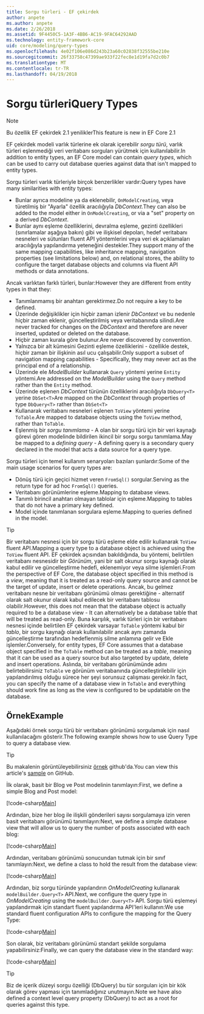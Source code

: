 ```yaml
---
title: Sorgu türleri - EF çekirdek
author: anpete
ms.author: anpete
ms.date: 2/26/2018
ms.assetid: 9F4450C5-1A3F-4BB6-AC19-9FAC64292AAD
ms.technology: entity-framework-core
uid: core/modeling/query-types
ms.openlocfilehash: 4e02f106e086d243b23a60c02838f32555be210e
ms.sourcegitcommit: 26f33758c47399ae933f22fec8e1d19fa7d2c0b7
ms.translationtype: MT
ms.contentlocale: tr-TR
ms.lasthandoff: 04/19/2018
---
```

# <a name="query-types"></a><span data-ttu-id="b7fc4-102">Sorgu türleri</span><span class="sxs-lookup"><span data-stu-id="b7fc4-102">Query Types</span></span>
> [!NOTE]
> <span data-ttu-id="b7fc4-103">Bu özellik EF çekirdek 2.1 yenilikler</span><span class="sxs-lookup"><span data-stu-id="b7fc4-103">This feature is new in EF Core 2.1</span></span>

<span data-ttu-id="b7fc4-104">EF çekirdek modeli varlık türlerine ek olarak içerebilir _sorgu türü_, varlık türleri eşlenmediği veri veritabanı sorguları yürütmek için kullanılabilir.</span><span class="sxs-lookup"><span data-stu-id="b7fc4-104">In addition to entity types, an EF Core model can contain _query types_, which can be used to carry out database queries against data that isn't mapped to entity types.</span></span>

<span data-ttu-id="b7fc4-105">Sorgu türleri varlık türleriyle birçok benzerlikler vardır:</span><span class="sxs-lookup"><span data-stu-id="b7fc4-105">Query types have many similarities with entity types:</span></span>

- <span data-ttu-id="b7fc4-106">Bunlar ayrıca modeline ya da eklenebilir, `OnModelCreating`, veya türetilmiş bir "Ayarla" özellik aracılığıyla _DbContext_.</span><span class="sxs-lookup"><span data-stu-id="b7fc4-106">They can also be added to the model either in `OnModelCreating`, or via a "set" property on a derived _DbContext_.</span></span>
- <span data-ttu-id="b7fc4-107">Bunlar aynı eşleme özelliklerini, devralma eşleme, gezinti özellikleri (sınırlamalar aşağıya bakın) gibi ve ilişkisel depoları, hedef veritabanı nesneleri ve sütunları fluent API yöntemlerini veya veri ek açıklamaları aracılığıyla yapılandırma yeteneğini destekler.</span><span class="sxs-lookup"><span data-stu-id="b7fc4-107">They support many of the same mapping capabilities, like inheritance mapping, navigation properties (see limitations below) and, on relational stores, the ability to configure the target database objects and columns via fluent API methods or data annotations.</span></span>

<span data-ttu-id="b7fc4-108">Ancak varlıktan farklı türleri, bunlar:</span><span class="sxs-lookup"><span data-stu-id="b7fc4-108">However they are different from entity types in that they:</span></span>

- <span data-ttu-id="b7fc4-109">Tanımlanmamış bir anahtarı gerektirmez.</span><span class="sxs-lookup"><span data-stu-id="b7fc4-109">Do not require a key to be defined.</span></span>
- <span data-ttu-id="b7fc4-110">Üzerinde değişiklikler için hiçbir zaman izlenir _DbContext_ ve bu nedenle hiçbir zaman eklenir, güncelleştirilmiş veya veritabanında silindi.</span><span class="sxs-lookup"><span data-stu-id="b7fc4-110">Are never tracked for changes on the _DbContext_ and therefore are never inserted, updated or deleted on the database.</span></span>
- <span data-ttu-id="b7fc4-111">Hiçbir zaman kurala göre bulunur.</span><span class="sxs-lookup"><span data-stu-id="b7fc4-111">Are never discovered by convention.</span></span>
- <span data-ttu-id="b7fc4-112">Yalnızca bir alt kümesini Gezinti eşleme özelliklerini - özellikle destek, hiçbir zaman bir ilişkinin asıl ucu çalışabilir.</span><span class="sxs-lookup"><span data-stu-id="b7fc4-112">Only support a subset of navigation mapping capabilities - Specifically, they may never act as the principal end of a relationship.</span></span>
- <span data-ttu-id="b7fc4-113">Üzerinde ele _ModelBuilder_ kullanarak `Query` yöntemi yerine `Entity` yöntemi.</span><span class="sxs-lookup"><span data-stu-id="b7fc4-113">Are addressed on the _ModelBuilder_ using the `Query` method rather than the `Entity` method.</span></span>
- <span data-ttu-id="b7fc4-114">Üzerinde eşlenen _DbContext_ türünün özelliklerini aracılığıyla `DbQuery<T>` yerine `DbSet<T>`</span><span class="sxs-lookup"><span data-stu-id="b7fc4-114">Are mapped on the _DbContext_ through properties of type `DbQuery<T>` rather than `DbSet<T>`</span></span>
- <span data-ttu-id="b7fc4-115">Kullanarak veritabanı nesneleri eşlenen `ToView` yöntemi yerine `ToTable`.</span><span class="sxs-lookup"><span data-stu-id="b7fc4-115">Are mapped to database objects using the `ToView` method, rather than `ToTable`.</span></span>
- <span data-ttu-id="b7fc4-116">Eşlenmiş bir _sorgu tanımlama_ - A olan bir sorgu türü için bir veri kaynağı görevi gören modelinde bildirilen ikincil bir sorgu sorgu tanımlama.</span><span class="sxs-lookup"><span data-stu-id="b7fc4-116">May be mapped to a _defining query_ - A defining query is a secondary query declared in the model that acts a data source for a query type.</span></span>

<span data-ttu-id="b7fc4-117">Sorgu türleri için temel kullanım senaryoları bazıları şunlardır:</span><span class="sxs-lookup"><span data-stu-id="b7fc4-117">Some of the main usage scenarios for query types are:</span></span>

- <span data-ttu-id="b7fc4-118">Dönüş türü için geçici hizmet veren `FromSql()` sorgular.</span><span class="sxs-lookup"><span data-stu-id="b7fc4-118">Serving as the return type for ad hoc `FromSql()` queries.</span></span>
- <span data-ttu-id="b7fc4-119">Veritabanı görünümlerine eşleme.</span><span class="sxs-lookup"><span data-stu-id="b7fc4-119">Mapping to database views.</span></span>
- <span data-ttu-id="b7fc4-120">Tanımlı birincil anahtarı olmayan tablolar için eşleme.</span><span class="sxs-lookup"><span data-stu-id="b7fc4-120">Mapping to tables that do not have a primary key defined.</span></span>
- <span data-ttu-id="b7fc4-121">Model içinde tanımlanan sorgulara eşleme.</span><span class="sxs-lookup"><span data-stu-id="b7fc4-121">Mapping to queries defined in the model.</span></span>

> [!TIP]
> <span data-ttu-id="b7fc4-122">Bir veritabanı nesnesi için bir sorgu türü eşleme elde edilir kullanarak `ToView` fluent API.</span><span class="sxs-lookup"><span data-stu-id="b7fc4-122">Mapping a query type to a database object is achieved using the `ToView` fluent API.</span></span> <span data-ttu-id="b7fc4-123">EF çekirdek açısından bakıldığında, bu yöntemi, belirtilen veritabanı nesnesidir bir _Görünüm_, yani bir salt okunur sorgu kaynağı olarak kabul edilir ve güncelleştirme hedefi, eklenemiyor veya silme işlemleri.</span><span class="sxs-lookup"><span data-stu-id="b7fc4-123">From the perspective of EF Core, the database object specified in this method is a _view_, meaning that it is treated as a read-only query source and cannot be the target of update, insert or delete operations.</span></span> <span data-ttu-id="b7fc4-124">Ancak, bu gelmez veritabanı nesne bir veritabanı görünümü olması gerektiğine - alternatif olarak salt okunur olarak kabul edilecek bir veritabanı tablosu olabilir.</span><span class="sxs-lookup"><span data-stu-id="b7fc4-124">However, this does not mean that the database object is actually required to be a database view - It can alternatively be a database table that will be treated as read-only.</span></span> <span data-ttu-id="b7fc4-125">Buna karşılık, varlık türleri için bir veritabanı nesnesi içinde belirtilen EF çekirdek varsayar `ToTable` yöntemi kabul bir _tablo_, bir sorgu kaynağı olarak kullanılabilir ancak aynı zamanda güncelleştirme tarafından hedeflenmiş silme anlamına gelir ve Ekle işlemler.</span><span class="sxs-lookup"><span data-stu-id="b7fc4-125">Conversely, for entity types, EF Core assumes that a database object specified in the `ToTable` method can be treated as a _table_, meaning that it can be used as a query source but also targeted by update, delete and insert operations.</span></span> <span data-ttu-id="b7fc4-126">Aslında, bir veritabanı görünümünde adını belirtebilirsiniz `ToTable` ve görünüm veritabanında güncelleştirilebilir için yapılandırılmış olduğu sürece her şeyi sorunsuz çalışması gerekir.</span><span class="sxs-lookup"><span data-stu-id="b7fc4-126">In fact, you can specify the name of a database view in `ToTable` and everything should work fine as long as the view is configured to be updatable on the database.</span></span>

## <a name="example"></a><span data-ttu-id="b7fc4-127">Örnek</span><span class="sxs-lookup"><span data-stu-id="b7fc4-127">Example</span></span>

<span data-ttu-id="b7fc4-128">Aşağıdaki örnek sorgu türü bir veritabanı görünümü sorgulamak için nasıl kullanılacağını gösterir.</span><span class="sxs-lookup"><span data-stu-id="b7fc4-128">The following example shows how to use Query Type to query a database view.</span></span>

> [!TIP]
> <span data-ttu-id="b7fc4-129">Bu makalenin görüntüleyebilirsiniz [örnek](https://github.com/aspnet/EntityFrameworkCore/tree/dev/samples/QueryTypes) github'da.</span><span class="sxs-lookup"><span data-stu-id="b7fc4-129">You can view this article's [sample](https://github.com/aspnet/EntityFrameworkCore/tree/dev/samples/QueryTypes) on GitHub.</span></span>

<span data-ttu-id="b7fc4-130">İlk olarak, basit bir Blog ve Post modelinin tanımlayın:</span><span class="sxs-lookup"><span data-stu-id="b7fc4-130">First, we define a simple Blog and Post model:</span></span>

[!code-csharp[Main](../../../efcore-dev/samples/QueryTypes/Program.cs#Entities)]

<span data-ttu-id="b7fc4-131">Ardından, bize her blog ile ilişkili gönderileri sayısı sorgulamaya izin veren basit veritabanı görünümü tanımlayın:</span><span class="sxs-lookup"><span data-stu-id="b7fc4-131">Next, we define a simple database view that will allow us to query the number of posts associated with each blog:</span></span>

[!code-csharp[Main](../../../efcore-dev/samples/QueryTypes/Program.cs#View)]

<span data-ttu-id="b7fc4-132">Ardından, veritabanı görünümü sonucundan tutmak için bir sınıf tanımlayın:</span><span class="sxs-lookup"><span data-stu-id="b7fc4-132">Next, we define a class to hold the result from the database view:</span></span>

[!code-csharp[Main](../../../efcore-dev/samples/QueryTypes/Program.cs#QueryType)]

<span data-ttu-id="b7fc4-133">Ardından, biz sorgu türünde yapılandırın _OnModelCreating_ kullanarak `modelBuilder.Query<T>` API.</span><span class="sxs-lookup"><span data-stu-id="b7fc4-133">Next, we configure the query type in _OnModelCreating_ using the `modelBuilder.Query<T>` API.</span></span>
<span data-ttu-id="b7fc4-134">Sorgu türü eşlemeyi yapılandırmak için standart fluent yapılandırma API'leri kullanın:</span><span class="sxs-lookup"><span data-stu-id="b7fc4-134">We use standard fluent configuration APIs to configure the mapping for the Query Type:</span></span>

[!code-csharp[Main](../../../efcore-dev/samples/QueryTypes/Program.cs#Configuration)]

<span data-ttu-id="b7fc4-135">Son olarak, biz veritabanı görünümü standart şekilde sorgulama yapabilirsiniz:</span><span class="sxs-lookup"><span data-stu-id="b7fc4-135">Finally, we can query the database view in the standard way:</span></span>

[!code-csharp[Main](../../../efcore-dev/samples/QueryTypes/Program.cs#Query)]

> [!TIP]
> <span data-ttu-id="b7fc4-136">Biz de içerik düzeyi sorgu özelliği (DbQuery) bu tür sorguları için bir kök olarak görev yapması için tanımladığınız unutmayın.</span><span class="sxs-lookup"><span data-stu-id="b7fc4-136">Note we have also defined a context level query property (DbQuery) to act as a root for queries against this type.</span></span>

